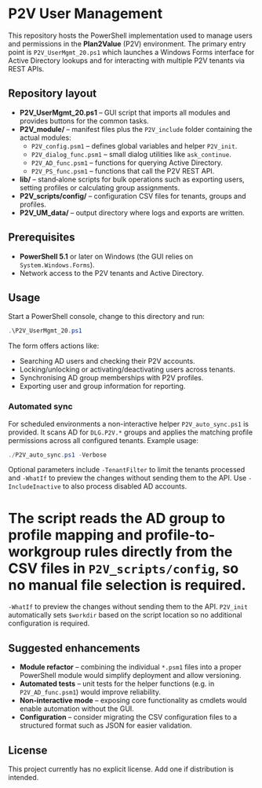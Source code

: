 # P2V User Management

This repository hosts the PowerShell implementation used to manage users and permissions in the **Plan2Value** (P2V) environment. The primary entry point is `P2V_UserMgmt_20.ps1` which launches a Windows Forms interface for Active Directory lookups and for interacting with multiple P2V tenants via REST APIs.

## Repository layout

- **P2V_UserMgmt_20.ps1** – GUI script that imports all modules and provides buttons for the common tasks.
- **P2V_module/** – manifest files plus the `P2V_include` folder containing the actual modules:
  - `P2V_config.psm1` – defines global variables and helper `P2V_init`.
  - `P2V_dialog_func.psm1` – small dialog utilities like `ask_continue`.
  - `P2V_AD_func.psm1` – functions for querying Active Directory.
  - `P2V_PS_func.psm1` – functions that call the P2V REST API.
- **lib/** – stand‑alone scripts for bulk operations such as exporting users, setting profiles or calculating group assignments.
- **P2V_scripts/config/** – configuration CSV files for tenants, groups and profiles.
- **P2V_UM_data/** – output directory where logs and exports are written.

## Prerequisites

- **PowerShell 5.1** or later on Windows (the GUI relies on `System.Windows.Forms`).
- Network access to the P2V tenants and Active Directory.

## Usage

Start a PowerShell console, change to this directory and run:

```powershell
.\P2V_UserMgmt_20.ps1
```

The form offers actions like:

- Searching AD users and checking their P2V accounts.
- Locking/unlocking or activating/deactivating users across tenants.
- Synchronising AD group memberships with P2V profiles.
- Exporting user and group information for reporting.

### Automated sync

For scheduled environments a non-interactive helper `P2V_auto_sync.ps1` is
provided.  It scans AD for `DLG.P2V.*` groups and applies the matching profile
permissions across all configured tenants.  Example usage:

```powershell
./P2V_auto_sync.ps1 -Verbose
```

Optional parameters include `-TenantFilter` to limit the tenants processed and
`-WhatIf` to preview the changes without sending them to the API. Use
`-IncludeInactive` to also process disabled AD accounts.

The script reads the AD group to profile mapping and profile-to-workgroup rules
directly from the CSV files in `P2V_scripts/config`, so no manual file selection
is required.
=======
`-WhatIf` to preview the changes without sending them to the API.
`P2V_init` automatically sets `$workdir` based on the script location so no additional configuration is required.

## Suggested enhancements

- **Module refactor** – combining the individual `*.psm1` files into a proper PowerShell module would simplify deployment and allow versioning.
- **Automated tests** – unit tests for the helper functions (e.g. in `P2V_AD_func.psm1`) would improve reliability.
- **Non‑interactive mode** – exposing core functionality as cmdlets would enable automation without the GUI.
- **Configuration** – consider migrating the CSV configuration files to a structured format such as JSON for easier validation.

## License

This project currently has no explicit license. Add one if distribution is intended.

